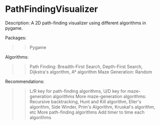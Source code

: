 # PathFindingVisualizer
Description:
A 2D path-finding visualizer using different algorithms in pygame.

Packages:
>> Pygame

Algorithms: 
>> Path Finding: Breadth-First Search, Depth-First Search, Dijkstra's algorithm, A* algorithm
>> Maze Generation: Random

Recommendations:
>> L/R key for path-finding algorithms, U/D key for maze-generation algorithms
>> More maze-generation algorithms: Recursive backtracking, Hunt and Kill algorithm, Eller's algorithm, Side Winder, Prim's Algorithm, Kruskal's algorithm, etc
>> More path-finding algorithms
>> Add timer to time each algorithms
